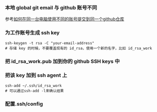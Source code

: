 ### 本地 global git email 与 github 账号不同

参考[如何在同一台电脑使用不同的账号提交到同一个github仓库](https://blog.csdn.net/kingson_wu/article/details/38960559)

### 为工作账号生成 ssh key
```
ssh-keygen -t rsa -C "your-email-address"
# 存储 key 的时候，不要覆盖现有的 id_rsa，使用一个新的名字，比如 id_rsa_work
```

### 把 id_rsa_work.pub 加到你的 github SSH keys 中

### 把该 key 加到 ssh agent 上
```
ssh-add ~/.ssh/id_rsa_work
# 可以通过ssh-add -l来确认结果
```

### 配置.ssh/config
```

```
